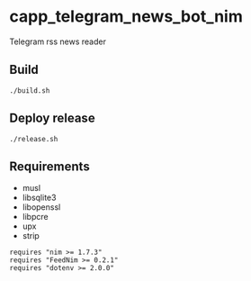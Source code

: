 # capp_telegram_news_bot_nim

Telegram rss news reader

## Build

```
./build.sh
```

## Deploy release

```
./release.sh
```

## Requirements

- musl
- libsqlite3
- libopenssl
- libpcre
- upx
- strip

```
requires "nim >= 1.7.3"
requires "FeedNim >= 0.2.1"
requires "dotenv >= 2.0.0"
```
